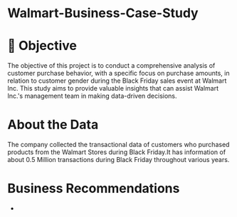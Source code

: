# Walmart-Business-Case-Study

# 🎯 Objective

The objective of this project is to conduct a comprehensive analysis of customer purchase behavior, with a specific focus on purchase amounts, in relation to customer gender during the Black Friday sales event at Walmart Inc. This study aims to provide valuable insights that can assist Walmart Inc.'s management team in making data-driven decisions.

# About the Data
The company collected the transactional data of customers who purchased products from the Walmart Stores during Black Friday.It has information of about 0.5 Million transactions during Black Friday throughout various years.

# Business Recommendations
* 
